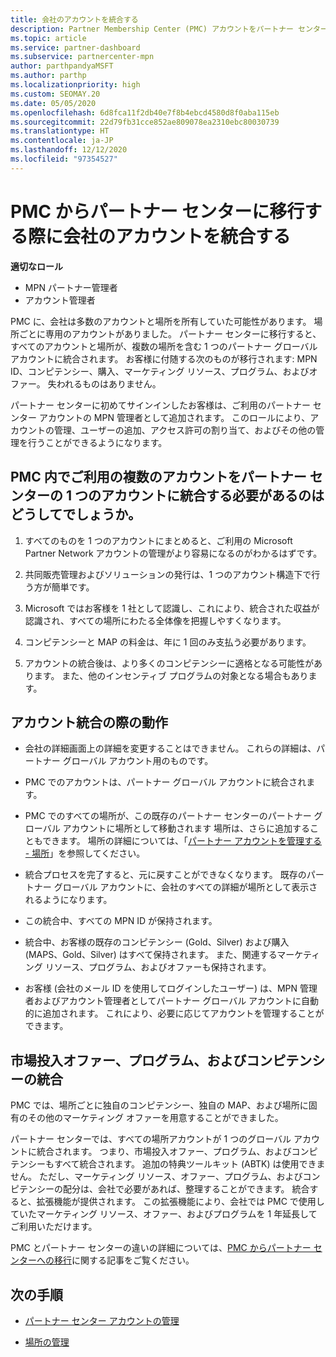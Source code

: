```yaml
---
title: 会社のアカウントを統合する
description: Partner Membership Center (PMC) アカウントをパートナー センターの 1 つのアカウントに統合する方法について説明します。 PMC からパートナー センターへの移行に適用されます。
ms.topic: article
ms.service: partner-dashboard
ms.subservice: partnercenter-mpn
author: parthpandyaMSFT
ms.author: parthp
ms.localizationpriority: high
ms.custom: SEOMAY.20
ms.date: 05/05/2020
ms.openlocfilehash: 6d8fca11f2db40e7f8b4ebcd4580d8f0aba115eb
ms.sourcegitcommit: 22d79fb31cce852ae809078ea2310ebc80030739
ms.translationtype: HT
ms.contentlocale: ja-JP
ms.lasthandoff: 12/12/2020
ms.locfileid: "97354527"
---
```

# <a name="consolidate-your-company-accounts-when-migrating-from-pmc-to-partner-center"></a>PMC からパートナー センターに移行する際に会社のアカウントを統合する

**適切なロール**

- MPN パートナー管理者
- アカウント管理者

PMC に、会社は多数のアカウントと場所を所有していた可能性があります。 場所ごとに専用のアカウントがありました。 パートナー センターに移行すると、すべてのアカウントと場所が、複数の場所を含む 1 つのパートナー グローバル アカウントに統合されます。 お客様に付随する次のものが移行されます: MPN ID、コンピテンシー、購入、マーケティング リソース、プログラム、およびオファー。 失われるものはありません。

パートナー センターに初めてサインインしたお客様は、ご利用のパートナー センター アカウントの MPN 管理者として追加されます。 このロールにより、アカウントの管理、ユーザーの追加、アクセス許可の割り当て、およびその他の管理を行うことができるようになります。

## <a name="why-should-you-consolidate-your-multiple-accounts-in-pmc-into-one-account-in-partner-center"></a>PMC 内でご利用の複数のアカウントをパートナー センターの 1 つのアカウントに統合する必要があるのはどうしてでしょうか。

1. すべてのものを 1 つのアカウントにまとめると、ご利用の Microsoft Partner Network アカウントの管理がより容易になるのがわかるはずです。

2. 共同販売管理およびソリューションの発行は、1 つのアカウント構造下で行う方が簡単です。

3. Microsoft ではお客様を 1 社として認識し、これにより、統合された収益が認識され、すべての場所にわたる全体像を把握しやすくなります。  

4. コンピテンシーと MAP の料金は、年に 1 回のみ支払う必要があります。

5. アカウントの統合後は、より多くのコンピテンシーに適格となる可能性があります。 また、他のインセンティブ プログラムの対象となる場合もあります。

## <a name="what-happens-during-consolidation-of-accounts"></a>アカウント統合の際の動作

- 会社の詳細画面上の詳細を変更することはできません。 これらの詳細は、パートナー グローバル アカウント用のものです。

- PMC でのアカウントは、パートナー グローバル アカウントに統合されます。

- PMC でのすべての場所が、この既存のパートナー センターのパートナー グローバル アカウントに場所として移動されます 場所は、さらに追加することもできます。 場所の詳細については、「[パートナー アカウントを管理する - 場所](manage-locations.md)」を参照してください。

- 統合プロセスを完了すると、元に戻すことができなくなります。 既存のパートナー グローバル アカウントに、会社のすべての詳細が場所として表示されるようになります。 

- この統合中、すべての MPN ID が保持されます。

- 統合中、お客様の既存のコンピテンシー (Gold、Silver) および購入 (MAPS、Gold、Silver) はすべて保持されます。 また、関連するマーケティング リソース、プログラム、およびオファーも保持されます。

- お客様 (会社のメール ID を使用してログインしたユーザー) は、MPN 管理者およびアカウント管理者としてパートナー グローバル アカウントに自動的に追加されます。 これにより、必要に応じてアカウントを管理することができます。

## <a name="consolidating-your-go-to-market-offers-programs-and-competencies"></a>市場投入オファー、プログラム、およびコンピテンシーの統合

PMC では、場所ごとに独自のコンピテンシー、独自の MAP、および場所に固有のその他のマーケティング オファーを用意することができました。

パートナー センターでは、すべての場所アカウントが 1 つのグローバル アカウントに統合されます。 つまり、市場投入オファー、プログラム、およびコンピテンシーもすべて統合されます。 追加の特典ツールキット (ABTK) は使用できません。 ただし、マーケティング リソース、オファー、プログラム、およびコンピテンシーの配分は、会社で必要があれば、整理することができます。 統合すると、拡張機能が提供されます。 この拡張機能により、会社では PMC で使用していたマーケティング リソース、オファー、およびプログラムを 1 年延長してご利用いただけます。

PMC とパートナー センターの違いの詳細については、[PMC からパートナー センターへの移行](guide-to-migration.md)に関する記事をご覧ください。

## <a name="next-steps"></a>次の手順

- [パートナー センター アカウントの管理](partner-center-account-setup.md)

- [場所の管理](manage-locations.md)
